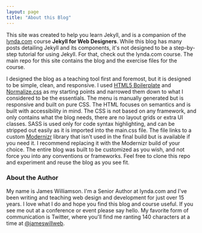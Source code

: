 ```yaml
---
layout: page
title: "About this Blog"
---
```

This site was created to help you learn Jekyll, and is a companion of the [lynda.com](http://www.lynda.com) course **Jekyll for Web Designers**. While this blog has many posts detailing Jekyll and its components, it's not designed to be a step-by-step tutorial for using Jekyll. For that, check out the lynda.com course. The main repo for this site contains the blog and the exercise files for the course. 

I designed the blog as a teaching tool first and foremost, but it is designed to be simple, clean, and responsive. I used [HTML5 Boilerplate](https://html5boilerplate.com/ "html5 boilerplate") and [Normalize.css](http://necolas.github.io/normalize.css/ "normalize.css") as my starting points and narrowed them down to what I considered to be the essentials. The menu is manually generated but is responsive and built on pure CSS. The HTML focuses on semantics and is built with accessibility in mind. The CSS is not based on any framework, and only contains what the blog needs, there are no layout grids or extra UI classes. SASS is used only for code syntax highlighting, and can be stripped out easily as it is imported into the main.css file. The file links to a custom [Modernizr](http://modernizr.com/ "modernizr") library that isn't used in the final build but is available if you need it. I recommend replacing it with the Modernizr build of your choice. The entire blog was built to be customized as you wish, and not force you into any conventions or frameworks. Feel free to clone this repo and experiment and reuse the blog as you see fit.

### About the Author

My name is James Williamson. I'm a Senior Author at lynda.com and I've been writing and teaching web design and development for just over 15 years. I love what I do and hope you find this blog and course useful. If you see me out at a conference or event please say hello. My favorite form of communication is Twitter, where you'll find me ranting 140 characters at a time at [@jameswillweb](https://twitter.com/jameswillweb "my twitter profile"). 
